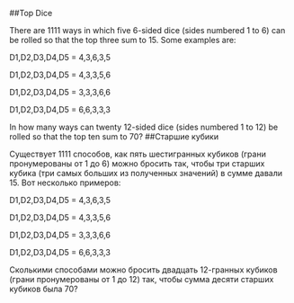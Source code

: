 ##Top Dice

There are 1111 ways in which five 6-sided dice (sides numbered 1 to 6) can be rolled so that the top three sum to 15. Some examples are:


D1,D2,D3,D4,D5 = 4,3,6,3,5

D1,D2,D3,D4,D5 = 4,3,3,5,6

D1,D2,D3,D4,D5 = 3,3,3,6,6

D1,D2,D3,D4,D5 = 6,6,3,3,3

In how many ways can twenty 12-sided dice (sides numbered 1 to 12) be rolled so that the top ten sum to 70?
##Старшие кубики

Существует 1111 способов, как пять шестигранных кубиков (грани пронумерованы от 1 до 6) можно бросить так, чтобы три старших кубика (три самых больших из полученных значений) в сумме давали 15. Вот несколько примеров:


D1,D2,D3,D4,D5 = 4,3,6,3,5


D1,D2,D3,D4,D5 = 4,3,3,5,6

D1,D2,D3,D4,D5 = 3,3,3,6,6


D1,D2,D3,D4,D5 = 6,6,3,3,3

Сколькими способами можно бросить двадцать 12-гранных кубиков (грани пронумерованы от 1 до 12) так, чтобы сумма десяти старших кубиков была 70?
